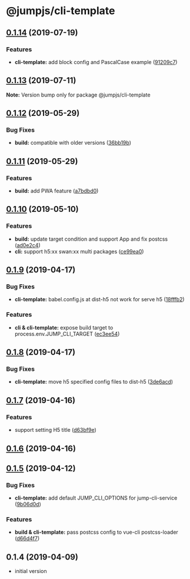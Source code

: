# @jumpjs/cli-template

## [0.1.14](https://github.com/max-team/Jump/compare/@jumpjs/cli-template@0.1.13...@jumpjs/cli-template@0.1.14) (2019-07-19)


### Features

* **cli-template:** add block config and PascalCase example ([91209c7](https://github.com/max-team/Jump/commit/91209c7))




## [0.1.13](https://github.com/max-team/Jump/compare/@jumpjs/cli-template@0.1.12...@jumpjs/cli-template@0.1.13) (2019-07-11)

**Note:** Version bump only for package @jumpjs/cli-template




## [0.1.12](https://github.com/max-team/Jump/compare/@jumpjs/cli-template@0.1.11...@jumpjs/cli-template@0.1.12) (2019-05-29)


### Bug Fixes

* **build:** compatible with older versions ([36bb19b](https://github.com/max-team/Jump/commit/36bb19b))


## [0.1.11](https://github.com/max-team/Jump/compare/@jumpjs/cli-template@0.1.10...@jumpjs/cli-template@0.1.11) (2019-05-29)


### Features

* **build:** add PWA feature ([a7bdbd0](https://github.com/max-team/Jump/commit/a7bdbd0))


## [0.1.10](https://github.com/max-team/Jump/compare/@jumpjs/cli-template@0.1.9...@jumpjs/cli-template@0.1.10) (2019-05-10)


### Features

* **build:** update target condition and support App and fix postcss ([ad0e2c4](https://github.com/max-team/Jump/commit/ad0e2c4))
* **cli:** support h5:xx  swan:xx multi packages ([ce99ea0](https://github.com/max-team/Jump/commit/ce99ea0))


## [0.1.9](https://github.com/max-team/Jump/compare/@jumpjs/cli-template@0.1.8...@jumpjs/cli-template@0.1.9) (2019-04-17)


### Bug Fixes

* **cli-template:** babel.config.js at dist-h5 not work for serve h5 ([18fffb2](https://github.com/max-team/Jump/commit/18fffb2))


### Features

* **cli & cli-template:** expose build target to process.env.JUMP_CLI_TARGET ([ec3ee54](https://github.com/max-team/Jump/commit/ec3ee54))



## [0.1.8](https://github.com/max-team/Jump/compare/@jumpjs/cli-template@0.1.7...@jumpjs/cli-template@0.1.8) (2019-04-17)


### Bug Fixes

* **cli-template:** move h5 specified config files to dist-h5 ([3de6acd](https://github.com/max-team/Jump/commit/3de6acd))


## [0.1.7](https://github.com/max-team/Jump/compare/@jumpjs/cli-template@0.1.6...@jumpjs/cli-template@0.1.7) (2019-04-16)


### Features

* support setting H5 title ([d63bf9e](https://github.com/max-team/Jump/commit/d63bf9e))


## [0.1.6](https://github.com/max-team/Jump/compare/@jumpjs/cli-template@0.1.5...@jumpjs/cli-template@0.1.6) (2019-04-16)



## [0.1.5](https://github.com/max-team/Jump/compare/@jumpjs/cli-template@0.1.4...@jumpjs/cli-template@0.1.5) (2019-04-12)


### Bug Fixes

* **cli-template:** add default JUMP_CLI_OPTIONS for jump-cli-service ([9b06d0d](https://github.com/max-team/Jump/commit/9b06d0d))


### Features

* **build & cli-template:** pass postcss config to vue-cli postcss-loader ([d66d4f7](https://github.com/max-team/Jump/commit/d66d4f7))



## 0.1.4 (2019-04-09)

- initial version

